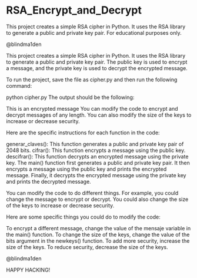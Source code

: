 # RSA_Encrypt_and_Decrypt
This project creates a simple RSA cipher in Python. It uses the RSA library to generate a public and private key pair.  For educational purposes only.

@blindma1den

This project creates a simple RSA cipher in Python. It uses the RSA library to generate a public and private key pair. The public key is used to encrypt a message, and the private key is used to decrypt the encrypted message.

To run the project, save the file as cipher.py and then run the following command:

python cipher.py
The output should be the following:

This is an encrypted message
You can modify the code to encrypt and decrypt messages of any length. You can also modify the size of the keys to increase or decrease security.

Here are the specific instructions for each function in the code:

generar_claves(): This function generates a public and private key pair of 2048 bits.
cifrar(): This function encrypts a message using the public key.
descifrar(): This function decrypts an encrypted message using the private key.
The main() function first generates a public and private key pair. It then encrypts a message using the public key and prints the encrypted message. Finally, it decrypts the encrypted message using the private key and prints the decrypted message.

You can modify the code to do different things. For example, you could change the message to encrypt or decrypt. You could also change the size of the keys to increase or decrease security.

Here are some specific things you could do to modify the code:

To encrypt a different message, change the value of the mensaje variable in the main() function.
To change the size of the keys, change the value of the bits argument in the newkeys() function.
To add more security, increase the size of the keys.
To reduce security, decrease the size of the keys.

@blindma1den

HAPPY HACKING!

